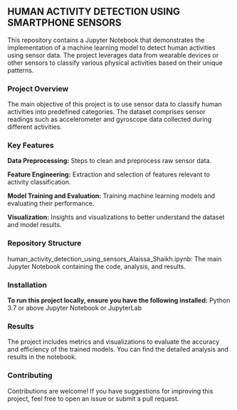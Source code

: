 ## **HUMAN ACTIVITY DETECTION USING SMARTPHONE SENSORS**
This repository contains a Jupyter Notebook that demonstrates the implementation of a machine learning model to detect human activities using sensor data. The project leverages data from wearable devices or other sensors to classify various physical activities based on their unique patterns.

### **Project Overview**
The main objective of this project is to use sensor data to classify human activities into predefined categories. The dataset comprises sensor readings such as accelerometer and gyroscope data collected during different activities.

### **Key Features**
**Data Preprocessing:** Steps to clean and preprocess raw sensor data.

**Feature Engineering:** Extraction and selection of features relevant to activity classification.

**Model Training and Evaluation:** Training machine learning models and evaluating their performance.

**Visualization:** Insights and visualizations to better understand the dataset and model results.


### **Repository Structure**
human_activity_detection_using_sensors_Alaissa_Shaikh.ipynb: The main Jupyter Notebook containing the code, analysis, and results.

### **Installation**
**To run this project locally, ensure you have the following installed:**
Python 3.7 or above
Jupyter Notebook or JupyterLab

### **Results**
The project includes metrics and visualizations to evaluate the accuracy and efficiency of the trained models. You can find the detailed analysis and results in the notebook.

### **Contributing**
Contributions are welcome! If you have suggestions for improving this project, feel free to open an issue or submit a pull request.
